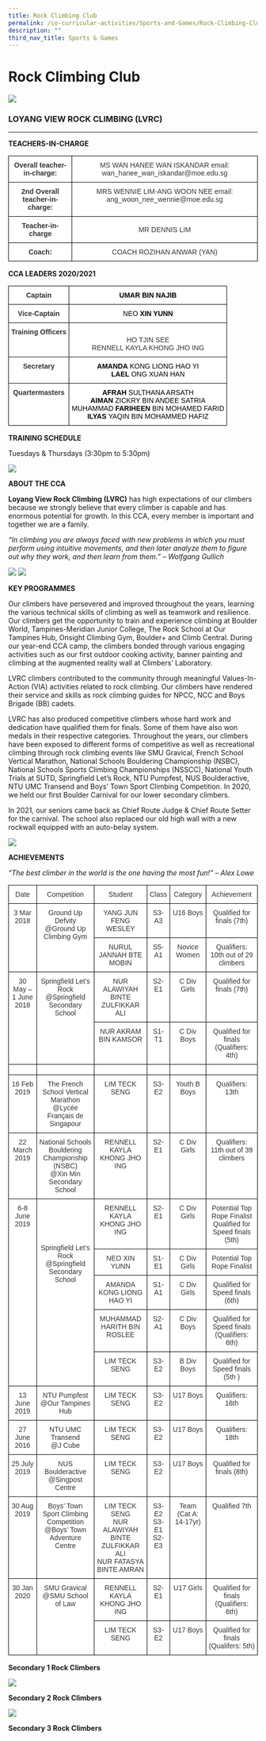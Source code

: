 ```yaml
---
title: Rock Climbing Club
permalink: /co-curricular-activities/Sports-and-Games/Rock-Climbing-Club/permalink/
description: ""
third_nav_title: Sports & Games
---
```

Rock Climbing Club
==================

![](/images/RockClimb.png)

### LOYANG VIEW ROCK CLIMBING (LVRC)
--------------------------------

**TEACHERS-IN-CHARGE**

<style type="text/css">
.tg  {border-collapse:collapse;border-spacing:0;}
.tg td{border-color:black;border-style:solid;border-width:1px;font-family:Arial, sans-serif;font-size:14px;
  overflow:hidden;padding:10px 5px;word-break:normal;}
.tg th{border-color:black;border-style:solid;border-width:1px;font-family:Arial, sans-serif;font-size:14px;
  font-weight:normal;overflow:hidden;padding:10px 5px;word-break:normal;}
.tg .tg-tlx9{background-color:#FFF;color:#333;text-align:center;vertical-align:top}
.tg .tg-apyk{background-color:#FFF;color:#333;font-weight:bold;text-align:center;vertical-align:top}
.tg .tg-2rp9{background-color:#FFF;color:#333;text-align:center;vertical-align:middle}
</style>
<table class="tg">
<thead>
  <tr>
    <th class="tg-apyk">Overall teacher-in-charge:</th>
    <th class="tg-tlx9">MS WAN HANEE WAN ISKANDAR   email: wan_hanee_wan_iskandar@moe.edu.sg </th>
  </tr>
</thead>
<tbody>
  <tr>
    <td class="tg-apyk">2nd Overall teacher-in-charge:</td>
    <td class="tg-tlx9"><span style="background-color:initial">MRS WENNIE LIM-ANG WOON NEE   email: ang_woon_nee_wennie@moe.edu.sg </span></td>
  </tr>
  <tr>
    <td class="tg-apyk"> Teacher-in-charge</td>
    <td class="tg-2rp9">MR DENNIS LIM</td>
  </tr>
  <tr>
    <td class="tg-apyk">Coach:</td>
    <td class="tg-tlx9">COACH ROZIHAN ANWAR (YAN)</td>
  </tr>
</tbody>
</table>

**CCA LEADERS 2020/2021**

<style type="text/css">
.tg  {border-collapse:collapse;border-spacing:0;}
.tg td{border-color:black;border-style:solid;border-width:1px;font-family:Arial, sans-serif;font-size:14px;
  overflow:hidden;padding:10px 5px;word-break:normal;}
.tg th{border-color:black;border-style:solid;border-width:1px;font-family:Arial, sans-serif;font-size:14px;
  font-weight:normal;overflow:hidden;padding:10px 5px;word-break:normal;}
.tg .tg-tlx9{background-color:#FFF;color:#333;text-align:center;vertical-align:top}
.tg .tg-apyk{background-color:#FFF;color:#333;font-weight:bold;text-align:center;vertical-align:top}
</style>
<table class="tg">
<thead>
  <tr>
    <th class="tg-apyk">Captain</th>
    <th class="tg-apyk"><span style="font-weight:700;color:#000;background-color:transparent">UMAR</span><span style="color:#000;background-color:transparent"> BIN NAJIB</span><br></th>
  </tr>
</thead>
<tbody>
  <tr>
    <td class="tg-apyk">Vice-Captain</td>
    <td class="tg-tlx9"><span style="color:#000;background-color:transparent">NEO </span><span style="font-weight:700;color:#000;background-color:transparent">XIN YUNN</span><br></td>
  </tr>
  <tr>
    <td class="tg-apyk">Training Officers</td>
    <td class="tg-tlx9"><br>HO TJIN SEE<br><span style="background-color:initial">RENNELL</span> <span style="background-color:initial">KAYLA KHONG JHO ING</span></td>
  </tr>
  <tr>
    <td class="tg-apyk">Secretary</td>
    <td class="tg-tlx9"><span style="font-weight:700;color:#000;background-color:transparent">AMANDA</span><span style="color:#000;background-color:transparent"> KONG LIONG HAO YI</span><br><span style="font-weight:700;color:#000;background-color:transparent">LAEL</span><span style="color:#000;background-color:transparent"> ONG XUAN HAN </span><br></td>
  </tr>
  <tr>
    <td class="tg-apyk">Quartermasters </td>
    <td class="tg-tlx9"><span style="font-weight:bold;color:#000;background-color:transparent">AFRAH</span><span style="color:#000;background-color:transparent"> SULTHANA ARSATH</span><br><span style="font-weight:bold;color:#000;background-color:transparent">AIMAN</span><span style="color:#000;background-color:transparent"> ZICKRY BIN ANDEE SATRIA</span><br><span style="color:#000;background-color:transparent">MUHAMMAD </span><span style="font-weight:bold;color:#000;background-color:transparent">FARIHEEN </span><span style="color:#000;background-color:transparent">BIN MOHAMED FARID</span><br><span style="font-weight:bold;color:#000;background-color:transparent">ILYAS </span><span style="color:#000;background-color:transparent">YAQIN BIN MOHAMMED HAFIZ</span> </td>
  </tr>
</tbody>
</table>

**TRAINING SCHEDULE**

Tuesdays & Thursdays (3:30pm to 5:30pm)

![](/images/RockClimb2.png)

**ABOUT THE CCA**   

**Loyang View Rock Climbing (LVRC)** has high expectations of our climbers because we strongly believe that every climber is capable and has enormous potential for growth. In this CCA, every member is important and together we are a family.

_“In climbing you are always faced with new problems in which you must perform using intuitive movements, and then later analyze them to figure out why they work, and then learn from them.” – Wolfgang Gullich_

 ![](/images/Rockclimb3.png)
 ![](/images/Rockclimb4.png)

**KEY PROGRAMMES**

Our climbers have persevered and improved throughout the years, learning the various technical skills of climbing as well as teamwork and resilience. Our climbers get the opportunity to train and experience climbing at Boulder World, Tampines-Meridian Junior College, The Rock School at Our Tampines Hub, Onsight Climbing Gym, Boulder+ and Climb Central. During our year-end CCA camp, the climbers bonded through various engaging activities such as our first outdoor cooking activity, banner painting and climbing at the augmented reality wall at Climbers’ Laboratory.

  

LVRC climbers contributed to the community through meaningful Values-In-Action (VIA) activities related to rock climbing. Our climbers have rendered their service and skills as rock climbing guides for NPCC, NCC and Boys Brigade (BB) cadets. 

LVRC has also produced competitive climbers whose hard work and dedication have qualified them for finals. Some of them have also won medals in their respective categories. Throughout the years, our climbers have been exposed to different forms of competitive as well as recreational climbing through rock climbing events like SMU Gravical, French School Vertical Marathon, National Schools Bouldering Championship (NSBC), National Schools Sports Climbing Championships (NSSCC), National Youth Trials at SUTD, Springfield Let’s Rock, NTU Pumpfest, NUS Boulderactive, NTU UMC Transend and Boys’ Town Sport Climbing Competition. In 2020, we held our first Boulder Carnival for our lower secondary climbers. 

  

In 2021, our seniors came back as Chief Route Judge & Chief Route Setter for the carnival. The school also replaced our old high wall with a new rockwall equipped with an auto-belay system.

![](/images/Rockclimb5.png)

**ACHIEVEMENTS**

_“The best climber in the world is the one having the most fun!” – Alex Lowe_


<style type="text/css">
.tg  {border-collapse:collapse;border-spacing:0;}
.tg td{border-color:black;border-style:solid;border-width:1px;font-family:Arial, sans-serif;font-size:14px;
  overflow:hidden;padding:10px 5px;word-break:normal;}
.tg th{border-color:black;border-style:solid;border-width:1px;font-family:Arial, sans-serif;font-size:14px;
  font-weight:normal;overflow:hidden;padding:10px 5px;word-break:normal;}
.tg .tg-tlx9{background-color:#FFF;color:#333;text-align:center;vertical-align:top}
</style>
<table class="tg">
<thead>
  <tr>
    <th class="tg-tlx9">Date</th>
    <th class="tg-tlx9">Competition</th>
    <th class="tg-tlx9">Student</th>
    <th class="tg-tlx9">Class</th>
    <th class="tg-tlx9">Category</th>
    <th class="tg-tlx9">Achievement</th>
  </tr>
</thead>
<tbody>
  <tr>
    <td class="tg-tlx9" rowspan="2">3 Mar 2018</td>
    <td class="tg-tlx9" rowspan="2">Ground Up Defvity<br>@Ground Up Climbing Gym</td>
    <td class="tg-tlx9">YANG JUN FENG WESLEY</td>
    <td class="tg-tlx9">S3-A3</td>
    <td class="tg-tlx9">U16 Boys</td>
    <td class="tg-tlx9">Qualified for finals (7th)</td>
  </tr>
  <tr>
    <td class="tg-tlx9">NURUL JANNAH BTE MOBIN</td>
    <td class="tg-tlx9">S5-A1</td>
    <td class="tg-tlx9">Novice Women</td>
    <td class="tg-tlx9">Qualifiers: 10th out of 29 climbers</td>
  </tr>
  <tr>
    <td class="tg-tlx9" rowspan="2">30 May – 1 June 2018</td>
    <td class="tg-tlx9" rowspan="2">Springfield Let’s Rock<br>@Springfield Secondary School</td>
    <td class="tg-tlx9">NUR ALAWIYAH BINTE ZULFIKKAR ALI</td>
    <td class="tg-tlx9">S2-E1</td>
    <td class="tg-tlx9">C Div Girls</td>
    <td class="tg-tlx9">Qualified for finals (7th)</td>
  </tr>
  <tr>
    <td class="tg-tlx9">NUR AKRAM BIN KAMSOR</td>
    <td class="tg-tlx9">S1-T1</td>
    <td class="tg-tlx9">C Div Boys</td>
    <td class="tg-tlx9">Qualified for finals (Qualifiers: 4th)</td>
  </tr>
  <tr>
    <td class="tg-tlx9"></td>
    <td class="tg-tlx9"></td>
    <td class="tg-tlx9"></td>
    <td class="tg-tlx9"></td>
    <td class="tg-tlx9"></td>
    <td class="tg-tlx9"></td>
  </tr>
  <tr>
    <td class="tg-tlx9">16 Feb 2019</td>
    <td class="tg-tlx9">The French School Vertical Marathon<br>@Lycée Français de Singapour</td>
    <td class="tg-tlx9">LIM TECK SENG</td>
    <td class="tg-tlx9">S3-E2</td>
    <td class="tg-tlx9">Youth B Boys</td>
    <td class="tg-tlx9">Qualifiers: 13th </td>
  </tr>
  <tr>
    <td class="tg-tlx9">22 March 2019</td>
    <td class="tg-tlx9">National Schools Bouldering Championship (NSBC)<br>@Xin Min Secondary School</td>
    <td class="tg-tlx9">RENNELL KAYLA KHONG JHO ING</td>
    <td class="tg-tlx9">S2-E1</td>
    <td class="tg-tlx9">C Div Girls</td>
    <td class="tg-tlx9">Qualifiers: 11th out of 39 climbers</td>
  </tr>
  <tr>
    <td class="tg-tlx9" rowspan="5">6-8 June 2019</td>
    <td class="tg-tlx9" rowspan="5"><br><br><br><br><br>Springfield Let’s Rock<br>@Springfield Secondary School</td>
    <td class="tg-tlx9">RENNELL KAYLA KHONG JHO ING</td>
    <td class="tg-tlx9">S2-E1</td>
    <td class="tg-tlx9">C Div Girls</td>
    <td class="tg-tlx9">Potential Top Rope Finalist<br>Qualified for Speed finals (5th)</td>
  </tr>
  <tr>
    <td class="tg-tlx9">NEO XIN YUNN</td>
    <td class="tg-tlx9">S1-E1</td>
    <td class="tg-tlx9">C Div Girls</td>
    <td class="tg-tlx9">Potential Top Rope Finalist </td>
  </tr>
  <tr>
    <td class="tg-tlx9">AMANDA KONG LIONG HAO YI</td>
    <td class="tg-tlx9">S1-A1</td>
    <td class="tg-tlx9">C Div Girls</td>
    <td class="tg-tlx9">Qualified for Speed finals (6th)</td>
  </tr>
  <tr>
    <td class="tg-tlx9">MUHAMMAD HARITH BIN ROSLEE</td>
    <td class="tg-tlx9">S2-A1</td>
    <td class="tg-tlx9">C Div Boys</td>
    <td class="tg-tlx9">Qualified for Speed finals (Qualifiers: 6th)</td>
  </tr>
  <tr>
    <td class="tg-tlx9">LIM TECK SENG</td>
    <td class="tg-tlx9">S3-E2</td>
    <td class="tg-tlx9">B Div Boys</td>
    <td class="tg-tlx9">Qualified for Speed finals (5th )</td>
  </tr>
  <tr>
    <td class="tg-tlx9">13 June 2019</td>
    <td class="tg-tlx9">NTU Pumpfest<br>@Our Tampines Hub</td>
    <td class="tg-tlx9">LIM TECK SENG</td>
    <td class="tg-tlx9">S3-E2</td>
    <td class="tg-tlx9">U17 Boys</td>
    <td class="tg-tlx9">Qualifiers: 16th </td>
  </tr>
  <tr>
    <td class="tg-tlx9">27 June 2016</td>
    <td class="tg-tlx9">NTU UMC Transend<br>@J Cube</td>
    <td class="tg-tlx9">LIM TECK SENG</td>
    <td class="tg-tlx9">S3-E2</td>
    <td class="tg-tlx9">U17 Boys</td>
    <td class="tg-tlx9">Qualifiers: 18th </td>
  </tr>
  <tr>
    <td class="tg-tlx9">25 July 2019</td>
    <td class="tg-tlx9">NUS Boulderactive<br>@Singpost Centre</td>
    <td class="tg-tlx9">LIM TECK SENG</td>
    <td class="tg-tlx9">S3-E2</td>
    <td class="tg-tlx9">U17 Boys</td>
    <td class="tg-tlx9">Qualified for finals (8th)</td>
  </tr>
  <tr>
    <td class="tg-tlx9">30 Aug 2019</td>
    <td class="tg-tlx9">Boys’ Town Sport Climbing Competition<br>@Boys’ Town Adventure Centre</td>
    <td class="tg-tlx9">LIM TECK SENG<br>NUR ALAWIYAH BINTE ZULFIKKAR ALI<br>NUR FATASYA BINTE AMRAN</td>
    <td class="tg-tlx9">S3-E2<br>S3-E1<br>S2-E3</td>
    <td class="tg-tlx9">Team (Cat A: 14-17yr)</td>
    <td class="tg-tlx9">Qualified 7th  </td>
  </tr>
  <tr>
    <td class="tg-tlx9" rowspan="2">30 Jan 2020</td>
    <td class="tg-tlx9" rowspan="2">SMU Gravical<br>@SMU School of Law</td>
    <td class="tg-tlx9">RENNELL KAYLA KHONG JHO ING</td>
    <td class="tg-tlx9">S2-E1</td>
    <td class="tg-tlx9">U17 Girls</td>
    <td class="tg-tlx9">Qualified for finals (Qualifiers: 6th)</td>
  </tr>
  <tr>
    <td class="tg-tlx9">LIM TECK SENG</td>
    <td class="tg-tlx9">S3-E2</td>
    <td class="tg-tlx9">U17 Boys</td>
    <td class="tg-tlx9">Qualified for finals (Qualifers: 5th)</td>
  </tr>
</tbody>
</table>

**Secondary 1 Rock Climbers**

![](/images/Rockclimb6.png)

**Secondary 2 Rock Climbers**

![](/images/Rockclimb7.png)

**Secondary 3 Rock Climbers**